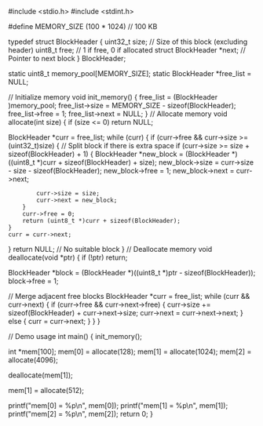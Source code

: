 #include <stdio.h> #include <stdint.h>

#define MEMORY_SIZE (100 * 1024) // 100 KB

typedef struct BlockHeader { uint32_t size; // Size of this block (excluding header) uint8_t free; // 1 if free, 0 if allocated struct BlockHeader *next; // Pointer to next block } BlockHeader;

static uint8_t memory_pool[MEMORY_SIZE]; static BlockHeader *free_list = NULL;

// Initialize memory void init_memory() { free_list = (BlockHeader )memory_pool; free_list->size = MEMORY_SIZE - sizeof(BlockHeader); free_list->free = 1; free_list->next = NULL; } // Allocate memory void allocate(int size) { if (size <= 0) return NULL;

BlockHeader *curr = free_list;
while (curr) {
    if (curr->free && curr->size >= (uint32_t)size) {
        // Split block if there is extra space
        if (curr->size >= size + sizeof(BlockHeader) + 1) {
            BlockHeader *new_block = (BlockHeader *)((uint8_t *)curr + sizeof(BlockHeader) + size);
            new_block->size = curr->size - size - sizeof(BlockHeader);
            new_block->free = 1;
            new_block->next = curr->next;

            curr->size = size;
            curr->next = new_block;
        }
        curr->free = 0;
        return (uint8_t *)curr + sizeof(BlockHeader);
    }
    curr = curr->next;
}
return NULL; // No suitable block
} // Deallocate memory void deallocate(void *ptr) { if (!ptr) return;

BlockHeader *block = (BlockHeader *)((uint8_t *)ptr - sizeof(BlockHeader));
block->free = 1;

// Merge adjacent free blocks
BlockHeader *curr = free_list;
while (curr && curr->next) {
    if (curr->free && curr->next->free) {
        curr->size += sizeof(BlockHeader) + curr->next->size;
        curr->next = curr->next->next;
    } else {
        curr = curr->next;
    }
}
}

// Demo usage int main() { init_memory();

int *mem[100];
mem[0] = allocate(128);
mem[1] = allocate(1024);
mem[2] = allocate(4096);

deallocate(mem[1]);

mem[1] = allocate(512);

printf("mem[0] = %p\n", mem[0]);
printf("mem[1] = %p\n", mem[1]);
printf("mem[2] = %p\n", mem[2]);
    return 0; }
